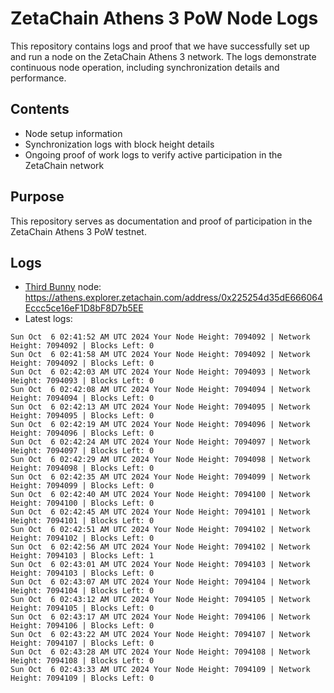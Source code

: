 # ZetaChain Athens 3 PoW Node Logs
This repository contains logs and proof that we have successfully set up and run a node on the ZetaChain Athens 3 network. The logs demonstrate continuous node operation, including synchronization details and performance.

## Contents
- Node setup information
- Synchronization logs with block height details
- Ongoing proof of work logs to verify active participation in the ZetaChain network

## Purpose
This repository serves as documentation and proof of participation in the ZetaChain Athens 3 PoW testnet.

## Logs

- [Third Bunny](https://thirdbunny.xyz/) node: https://athens.explorer.zetachain.com/address/0x225254d35dE666064Eccc5ce16eF1D8bF8D7b5EE
- Latest logs:
```
Sun Oct  6 02:41:52 AM UTC 2024 Your Node Height: 7094092 | Network Height: 7094092 | Blocks Left: 0
Sun Oct  6 02:41:58 AM UTC 2024 Your Node Height: 7094092 | Network Height: 7094092 | Blocks Left: 0
Sun Oct  6 02:42:03 AM UTC 2024 Your Node Height: 7094093 | Network Height: 7094093 | Blocks Left: 0
Sun Oct  6 02:42:08 AM UTC 2024 Your Node Height: 7094094 | Network Height: 7094094 | Blocks Left: 0
Sun Oct  6 02:42:13 AM UTC 2024 Your Node Height: 7094095 | Network Height: 7094095 | Blocks Left: 0
Sun Oct  6 02:42:19 AM UTC 2024 Your Node Height: 7094096 | Network Height: 7094096 | Blocks Left: 0
Sun Oct  6 02:42:24 AM UTC 2024 Your Node Height: 7094097 | Network Height: 7094097 | Blocks Left: 0
Sun Oct  6 02:42:29 AM UTC 2024 Your Node Height: 7094098 | Network Height: 7094098 | Blocks Left: 0
Sun Oct  6 02:42:35 AM UTC 2024 Your Node Height: 7094099 | Network Height: 7094099 | Blocks Left: 0
Sun Oct  6 02:42:40 AM UTC 2024 Your Node Height: 7094100 | Network Height: 7094100 | Blocks Left: 0
Sun Oct  6 02:42:45 AM UTC 2024 Your Node Height: 7094101 | Network Height: 7094101 | Blocks Left: 0
Sun Oct  6 02:42:51 AM UTC 2024 Your Node Height: 7094102 | Network Height: 7094102 | Blocks Left: 0
Sun Oct  6 02:42:56 AM UTC 2024 Your Node Height: 7094102 | Network Height: 7094103 | Blocks Left: 1
Sun Oct  6 02:43:01 AM UTC 2024 Your Node Height: 7094103 | Network Height: 7094103 | Blocks Left: 0
Sun Oct  6 02:43:07 AM UTC 2024 Your Node Height: 7094104 | Network Height: 7094104 | Blocks Left: 0
Sun Oct  6 02:43:12 AM UTC 2024 Your Node Height: 7094105 | Network Height: 7094105 | Blocks Left: 0
Sun Oct  6 02:43:17 AM UTC 2024 Your Node Height: 7094106 | Network Height: 7094106 | Blocks Left: 0
Sun Oct  6 02:43:22 AM UTC 2024 Your Node Height: 7094107 | Network Height: 7094107 | Blocks Left: 0
Sun Oct  6 02:43:28 AM UTC 2024 Your Node Height: 7094108 | Network Height: 7094108 | Blocks Left: 0
Sun Oct  6 02:43:33 AM UTC 2024 Your Node Height: 7094109 | Network Height: 7094109 | Blocks Left: 0
```
